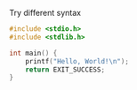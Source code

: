 Try different syntax

```c file="main.c"
#include <stdio.h>
#include <stdlib.h>

int main() {
    printf("Hello, World!\n");
    return EXIT_SUCCESS;
}
```
